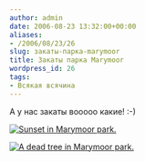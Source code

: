 ```yaml
---
author: admin
date: 2006-08-23 13:32:00+00:00
aliases:
- /2006/08/23/26
slug: закаты-парка-marymoor
title: Закаты парка Marymoor
wordpress_id: 26
tags:
- Всякая всячина
---
```


А у нас закаты вооооо какие! :-)

[![Sunset in Marymoor park.](/2006/08/marymoor_sunset.thumbnail.jpg)](/2006/08/marymoor_sunset.jpg)

[![A dead tree in Marymoor park.](/2006/08/marymoor_a_dead_tree.thumbnail.jpg)](/2006/08/marymoor_a_dead_tree.jpg)

